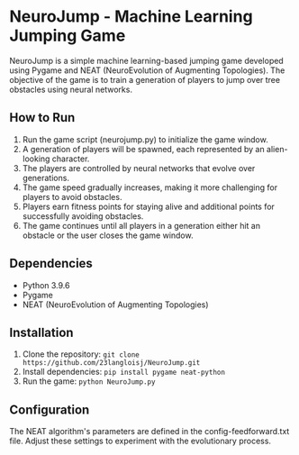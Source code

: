 # NeuroJump - Machine Learning Jumping Game
NeuroJump is a simple machine learning-based jumping game developed using Pygame and NEAT (NeuroEvolution of Augmenting Topologies). The objective of the game is to train a generation of players to jump over tree obstacles using neural networks.

## How to Run
1. Run the game script (neurojump.py) to initialize the game window.
2. A generation of players will be spawned, each represented by an alien-looking character.
3. The players are controlled by neural networks that evolve over generations.
4. The game speed gradually increases, making it more challenging for players to avoid obstacles.
5. Players earn fitness points for staying alive and additional points for successfully avoiding obstacles.
6. The game continues until all players in a generation either hit an obstacle or the user closes the game window.

## Dependencies
- Python 3.9.6
- Pygame
- NEAT (NeuroEvolution of Augmenting Topologies)
## Installation
1. Clone the repository:
`git clone https://github.com/23langloisj/NeuroJump.git`
2. Install dependencies:
`pip install pygame neat-python`
3. Run the game:
`python NeuroJump.py`
## Configuration
The NEAT algorithm's parameters are defined in the config-feedforward.txt file. Adjust these settings to experiment with the evolutionary process.
